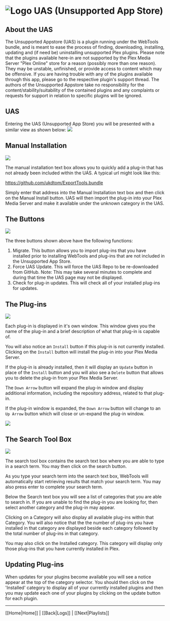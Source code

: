 # ![Logo](https://github.com/ukdtom/WebTools.bundle/blob/master/Wiki/WebTools/Logos/WebTools-48x48.png) UAS (Unsupported App Store)

## About the UAS
The Unsupported Appstore (UAS) is a plugin running under the WebTools bundle, and is meant to ease the process of finding, downloading, installing, updating and (if need be) uninstalling unsupported Plex plugins.
Please note that the plugins available here-in are not supported by the Plex Media Server "Plex Online" store for a reason (possibly more than one reason). They may be unstable, unfinished, or provide access to content which may be offensive. If you are having trouble with any of the plugins available through this app, please go to the respective plugin's support thread.
The authors of the Unsupported Appstore take no responsibility for the content/stability/suitability of the contained plugins and any complaints or requests for support in relation to specific plugins will be ignored.

## UAS
Entering the UAS (Unsupported App Store) you will be presented with a similar view as shown below:
![](https://github.com/ukdtom/WebTools.bundle/blob/master/Wiki/WebTools/UAS/UAS-image01.png)

## Manual Installation

![](https://github.com/ukdtom/WebTools.bundle/blob/master/Wiki/WebTools/UAS/UAS-image08.png)

The manual installation text box allows you to quickly add a plug-in that has not already been included within the UAS. A typical url might look like this:

https://github.com/ukdtom/ExportTools.bundle

Simply enter that address into the Manual Installation text box and then click on the Manual Install button. UAS will then import the plug-in into your Plex Media Server and make it available under the unknown category in the UAS.

## The Buttons

![](https://github.com/ukdtom/WebTools.bundle/blob/master/Wiki/WebTools/UAS/UAS-image06.png)

The three buttons shown above have the following functions:

1. Migrate. This button allows you to import plug-ins that you have installed prior to installing WebTools and plug-ins that are not included in the Unsupported App Store.
2. Force UAS Update. This will force the UAS Repo to be re-downloaded from GitHub. Note: This may take several minutes to complete and during that time the UAS page may not be displayed.
3. Check for plug-in updates. This will check all of your installed plug-ins for updates.

## The Plug-ins

![](https://github.com/ukdtom/WebTools.bundle/blob/master/Wiki/WebTools/UAS/UAS-image07.png)

Each plug-in is displayed in it's own window. This window gives you the name of the plug-in and a brief description of what that plug-in is capable of.

You will also notice an `Install` button if this plug-in is not currently installed. Clicking on the `Install` button will install the plug-in into your Plex Media Server.

If the plug-in is already installed, then it will display an `Update` button in place of the `Install` button and you will also see a `Delete` button that allows you to delete the plug-in from your Plex Media Server.

The `Down Arrow` button will expand the plug-in window and display additional information, including the repository address, related to that plug-in.

If the plug-in window is expanded, the `Down Arrow` button will change to an `Up Arrow` button which will close or un-expand the plug-in window.

![](https://github.com/ukdtom/WebTools.bundle/blob/master/Wiki/WebTools/UAS/UAS-image09.png) 

## The Search Tool Box

![](https://github.com/ukdtom/WebTools.bundle/blob/master/Wiki/WebTools/UAS/UAS-image02.png)

The search tool box contains the search text box where you are able to type in a search term. You may then click on the search button.

As you type your search term into the search text box, WebTools will automatically start retrieving results that match your search term. You may also press enter to complete your search term.

Below the Search text box you will see a list of categories that you are able to search in. If you are unable to find the plug-in you are looking for, then select another category and the plug-in may appear.

Clicking on a Category will also display all available plug-ins within that Category. You will also notice that the  the number of plug-ins you have installed in that category are displayed beside each category followed by the total number of plug-ins in that category.

You may also click on the Installed category. This category will display only those plug-ins that you have currently installed in Plex.

## Updating Plug-ins

When updates for your plugins become available you will see a notice appear at the top of the category selector. You should then click on the 'Installed' category to display all of your currently installed plugins and then you may update each one of your plugins by clicking on the update button for each plugin.

***

[[Home|Home]] | [[Back|Logs]] | [[Next|Playlists]]